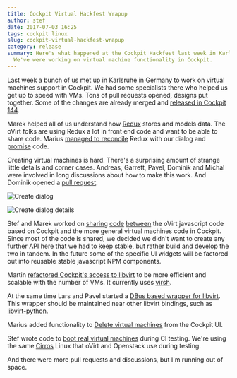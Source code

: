 ```yaml
---
title: Cockpit Virtual Hackfest Wrapup
author: stef
date: 2017-07-03 16:25
tags: cockpit linux
slug: cockpit-virtual-hackfest-wrapup
category: release
summary: Here's what happened at the Cockpit Hackfest last week in Karlsruhe, Germany.
  We've were working on virtual machine functionality in Cockpit.
---
```


Last week a bunch of us met up in Karlsruhe in Germany to work on virtual
machines support in Cockpit. We had some specialists there who helped us
get up to speed with VMs. Tons of pull requests opened, designs put together.
Some of the changes are already merged and
[released in Cockpit 144](https://github.com/cockpit-project/cockpit/releases/tag/144).

Marek helped all of us understand how
[Redux](http://redux.js.org/)
stores
and models data. The oVirt folks are using Redux a lot in front end code
and want to be able to share code. Marius
[managed to reconcile](https://github.com/cockpit-project/cockpit/pull/7121)
Redux with our dialog and
[promise](https://developer.mozilla.org/en-US/docs/Web/JavaScript/Reference/Global_Objects/Promise)
code.

Creating virtual machines is hard. There's a surprising amount of strange
little details and corner cases. Andreas, Garrett, Pavel, Dominik and Michal were
involved in long discussions about how to make this work. And Dominik opened a
[pull request](https://github.com/cockpit-project/cockpit/pull/7128).

![Create dialog](https://raw.githubusercontent.com/cockpit-project/cockpit-design/master/virtual-machines/create-new-vm.png)

![Create dialog details](https://raw.githubusercontent.com/cockpit-project/cockpit-design/master/virtual-machines/create-vm-dialog.png)

Stef and Marek worked on
[sharing](https://github.com/cockpit-project/cockpit/pull/7139)
[code](https://github.com/cockpit-project/cockpit/pull/7133)
[between](https://github.com/cockpit-project/cockpit/pull/7128)
the oVirt javascript code based on Cockpit and the more general
virtual machines code in Cockpit. Since most of the code is shared, we decided we
didn't want to create any further API here that we had to keep stable, but rather
build and develop the two in tandem. In the future some of the specific UI widgets
will be factored out into reusable stable javascript NPM components.

Martin
[refactored Cockpit's access to libvirt](https://github.com/cockpit-project/cockpit/pull/7131)
to be more efficient and scalable with the number of VMs.
It currently uses [virsh](https://libvirt.org/sources/virshcmdref/html-single/).

At the same time Lars and Pavel started a
[DBus based wrapper for libvirt](https://github.com/larskarlitski/libvirt-dbus). This
wrapper should be maintained near other libvirt bindings, such as
[libvirt-python](https://libvirt.org/python.html).

Marius added functionality to
[Delete virtual machines](https://github.com/cockpit-project/cockpit/pull/7113) from the
Cockpit UI.

Stef wrote code to
[boot real virtual machines](https://github.com/cockpit-project/cockpit/pull/7117) during
CI testing. We're using the same [Cirros](http://cirros-cloud.net/) Linux that oVirt and
Openstack use during testing.

And there were more pull requests and discussions, but I'm running out of space.
